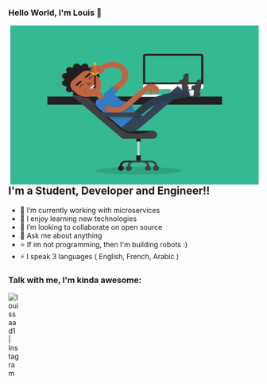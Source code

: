 ### Hello World, I'm Louis 👋

<img align="right" alt="GIF" src="https://github.com/louissaadgo/louissaadgo/blob/main/code.gif?raw=true" width="500" height="320" />

## I'm a Student, Developer and Engineer!!
- 🔭 I’m currently working with microservices
- 🌱 I enjoy learning new technologies
- 👯 I’m looking to collaborate on open source
- 💬 Ask me about anything
- ⭐ If im not programming, then I'm building robots :)
- ⚡ I speak 3 languages ( English, French, Arabic )

### Talk with me, I'm kinda awesome:
[<img align="left" alt="louissaad1 | Instagram" width="22px" src="https://upload.wikimedia.org/wikipedia/commons/thumb/a/a5/Instagram_icon.png/1024px-Instagram_icon.png" />][instagram]

<br />

[instagram]: https://www.instagram.com/louissaad1/
